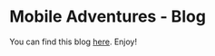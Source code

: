 # Mobile Adventures - Blog
You can find this blog [here](https://the-lightstack.github.io/mobileAdventures).
Enjoy!
